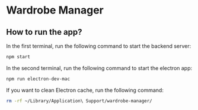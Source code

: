 # Wardrobe Manager

## How to run the app?

In the first terminal, run the following command to start the backend server:

```bash
npm start
```

In the second terminal, run the following command to start the electron app:

```bash
npm run electron-dev-mac
```

If you want to clean Electron cache, run the following command:

```bash
rm -rf ~/Library/Application\ Support/wardrobe-manager/
```